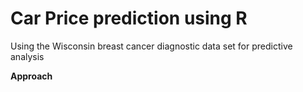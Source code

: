 # **Car Price prediction using R**

Using the Wisconsin breast cancer diagnostic data set for predictive analysis

**Approach**


